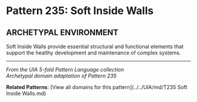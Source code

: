 # Pattern 235: Soft Inside Walls

## ARCHETYPAL ENVIRONMENT

Soft Inside Walls provide essential structural and functional elements that support the healthy development and maintenance of complex systems.

---

*From the UIA 5-fold Pattern Language collection*  
*Archetypal domain adaptation of Pattern 235*

**Related Patterns**: [View all domains for this pattern](../../UIA/md/T235 Soft Inside Walls.md)